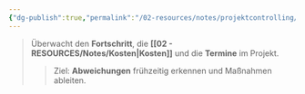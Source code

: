```yaml
---
{"dg-publish":true,"permalink":"/02-resources/notes/projektcontrolling/","tags":["projektmanagement"],"noteIcon":"","updated":"2025-07-12T13:31:41.311+02:00"}
---
```


>Überwacht den **Fortschritt**, die **[[02 - RESOURCES/Notes/Kosten\|Kosten]]** und die **Termine** im Projekt. 
>> Ziel: **Abweichungen** frühzeitig erkennen und Maßnahmen ableiten.